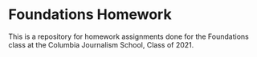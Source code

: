 # Foundations Homework

This is a repository for homework assignments done for the Foundations class at the Columbia Journalism School, Class of 2021.